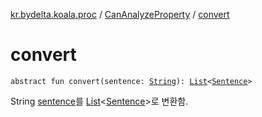 [kr.bydelta.koala.proc](../index.md) / [CanAnalyzeProperty](index.md) / [convert](./convert.md)

# convert

`abstract fun convert(sentence: `[`String`](https://kotlinlang.org/api/latest/jvm/stdlib/kotlin/-string/index.html)`): `[`List`](https://kotlinlang.org/api/latest/jvm/stdlib/kotlin.collections/-list/index.html)`<`[`Sentence`](../../kr.bydelta.koala.data/-sentence/index.md)`>`

String [sentence](convert.md#kr.bydelta.koala.proc.CanAnalyzeProperty$convert(kotlin.String)/sentence)를 [List](https://kotlinlang.org/api/latest/jvm/stdlib/kotlin.collections/-list/index.html)&lt;[Sentence](../../kr.bydelta.koala.data/-sentence/index.md)&gt;로 변환함.

